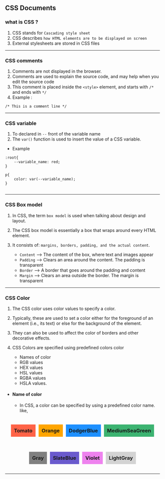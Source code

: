 ## CSS Documents

### what is CSS ?

1. CSS stands for `Cascading style sheet`
2. CSS describes `how HTML elements are to be displayed on screen`
3. External stylesheets are stored in CSS files

<hr>

### CSS comments

1. Comments are not displayed in the browser.
2. Comments are used to explain the source code, and may help when you edit the source code
3. This comment is placed inside the `<style>` element, and starts with `/*` and ends with `*/`
4. Example :
```
/* This is a comment line */
```
<hr>

### CSS variable

1. To declared in `--` front of the variable name
2. The `var()` function is used to insert the value of a CSS variable.
- Example
```
:root{
    --variable_name: red;
}

p{
    color: var(--variable_name);
}


```

<hr>

### CSS Box model

1. In CSS, the term `box model` is used when talking about design and layout.

2. The CSS box model is essentially a box that wraps around every HTML element. 
3. It consists of: `margins, borders, padding, and the actual content`.
    - `Content` --> The content of the box, where text and images appear
    - `Padding` --> Clears an area around the content. The padding is transparent
    - `Border` --> A border that goes around the padding and content
    - `Margin` --> Clears an area outside the border. The margin is transparent

<hr>

### CSS Color 

1. The CSS color uses color values to specify a color.

2. Typically, these are used to set a color either for the foreground of an element (i.e., its text) or else for the background of the element.

3. They can also be used to affect the color of borders and other decorative effects.

4. CSS Colors are specified using predefined colors color
    - Names of color
    - RGB values
    - HEX values
    - HSL values
    - RGBA values
    - HSLA values.

- #### Name of color
    - In CSS, a color can be specified by using a predefined color name. like,
<!DOCTYPE html>
<html lang="en">
<head>
    <meta charset="UTF-8">
    <meta name="viewport" content="width=device-width, initial-scale=1.0">
</head>
<body>
    <div style="display:flex;flex-wrap:wrap;gap:10px;justify-content:center;">
        <h3 style="padding:10px;background-color:Tomato;">Tomato</h3>
        <h3 style="padding:10px;background-color:Orange;">Orange</h3>
        <h3 style="padding:10px;background-color:DodgerBlue;">DodgerBlue</h3>
        <h3 style="padding:10px;background-color:MediumSeaGreen;">MediumSeaGreen</h3>
        <h3 style="padding:10px;background-color:Gray;">Gray</h3>
        <h3 style="padding:10px;background-color:SlateBlue;">SlateBlue</h3>
        <h3 style="padding:10px;background-color:Violet;">Violet</h3>
        <h3 style="padding:10px;background-color:LightGray;">LightGray</h3>
    </div>
</body>
</html>
<hr>